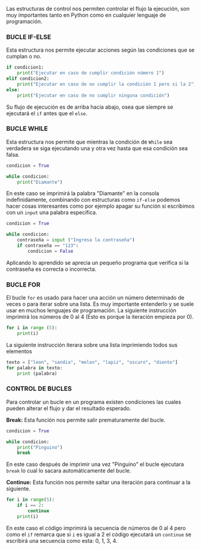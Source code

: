 Las estructuras de control nos permiten controlar el flujo la ejecución, son muy importantes tanto en Python como en cualquier lenguaje de programación. 
### BUCLE IF-ELSE

Esta estructura nos permite ejecutar acciones según las condiciones que se cumplan o no.

```python
if condicion1:
	print("Ejecutar en caso de cumplir condición número 1")
elif condicion2:
	print("Ejecutar en caso de no cumplir la condición 1 pero si la 2")
else:
	print("Ejecutar en caso de no cumplir ninguna condición")
```

Su flujo de ejecución es de arriba hacia abajo, osea que siempre se ejecutará el `if` antes que el `else`.

### BUCLE WHILE

Esta estructura nos permite que mientras la condición de `While` sea verdadera se siga ejecutando una y otra vez hasta que esa condición sea falsa.

```python
condicion = True

while condicion:
    print("Diamante")
```

En este caso se imprimirá la palabra "Diamante" en la consola indefinidamente, combinando con estructuras como `if-else` podemos hacer cosas interesantes como por ejemplo apagar su función si escribimos con un `input` una palabra especifica.

```python
condicion = True

while condicion:
    contraseña = input ("Ingresa la contraseña")
    if contraseña == "123":
        condicion = False
```

Aplicando lo aprendido se aprecia un pequeño programa que verifica si la contraseña es correcta o incorrecta.

### BUCLE FOR

El bucle `for` es usado para hacer una acción un número determinado de veces o para iterar sobre una lista. Es muy importante entenderlo y se suele usar en muchos lenguajes de programación. La siguiente instrucción imprimirá los números de 0 al 4 (Esto es porque la iteración empieza por 0). 

```python
for i in range (5):
    print(i)
```

La siguiente instrucción iterara sobre una lista imprimiendo todos sus elementos

```python
texto = ["leon", "sandia", "melon", "lapiz", "oscuro", "diente"]
for palabra in texto:
	print (palabra)
```

### CONTROL DE BUCLES

Para controlar un bucle en un programa existen condiciones las cuales pueden alterar el flujo y dar el resultado esperado.

**Break:** Esta función nos permite salir prematuramente del bucle.

```python
condicion = True

while condicion:
    print("Pinguino")
    break
```

En este caso después de imprimir una vez "Pinguino" el bucle ejecutara `break` lo cual lo sacara automáticamente del bucle.

**Continue:** Esta función nos permite saltar una iteración para continuar a la siguiente.

```python
for i in range(5):
    if i == 2:
        continue
    print(i)
```

En este caso el código imprimirá la secuencia de números de 0 al 4 pero como el `if` remarca que si `i`  es igual a 2 el código ejecutará un `continue` se escribirá una secuencia como esta: 0, 1, 3, 4.